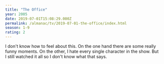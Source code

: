 ```yaml
---
title: "The Office"
year: 2005
date: 2019-07-01T15:08:29.000Z
permalink: /almanac/tv/2019-07-01-the-office/index.html
season: 1-9
rating: 2
---
```


I don't know how to feel about this. On the one hand there are some really funny moments. On the other, I hate every single character in the show. But I still watched it all so I don't know what that says.